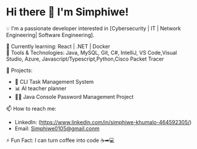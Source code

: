 # Hi there 👋 I'm Simphiwe!

💡 I'm a passionate developer interested in [Cybersecurity | IT | Network Engineering| Software Engineering].

🌱 Currently learning:  React | .NET | Docker  
🔧 Tools & Technologies: Java, MySQL, Git, C#, IntelliJ, VS Code,Visual Studio, Azure, Javascript/Typescript,Python,Cisco Packet Tracer

🚀 Projects:
- 🔐 CLI Task Management System
- 📊 AI teacher planner
- 👨‍🏫 Java Console Password Management Project

📫 How to reach me:
- LinkedIn: (https://www.linkedin.com/in/simphiwe-khumalo-464592305/)
- Email: Simphiwe0105@gmail.conm

⚡ Fun Fact: I can turn coffee into code ☕➡💻


